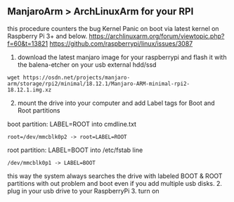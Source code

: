 ## ManjaroArm > ArchLinuxArm for your RPI
this procedure counters the bug Kernel Panic on boot via latest kernel on Raspberry Pi 3+ and below.
https://archlinuxarm.org/forum/viewtopic.php?f=60&t=13821 
https://github.com/raspberrypi/linux/issues/3087

1. download the latest manjaro image for your raspberrypi and flash it with the balena-etcher on your usb external hdd/ssd

```
wget https://osdn.net/projects/manjaro-arm/storage/rpi2/minimal/18.12.1/Manjaro-ARM-minimal-rpi2-18.12.1.img.xz
```

2. mount the drive into your computer and add Label tags for Boot and Root partitions

boot partition: LABEL=ROOT into cmdline.txt
```
root=/dev/mmcblk0p2 -> root=LABEL=ROOT
```

root partition: LABEL=BOOT into /etc/fstab line
```
/dev/mmcblk0p1 -> LABEL=BOOT
```
this way the system always searches the drive with labeled BOOT & ROOT partitions with out problem and boot even if you add multiple usb disks.
2. plug in your usb drive to your RaspberryPi
3. turn on
